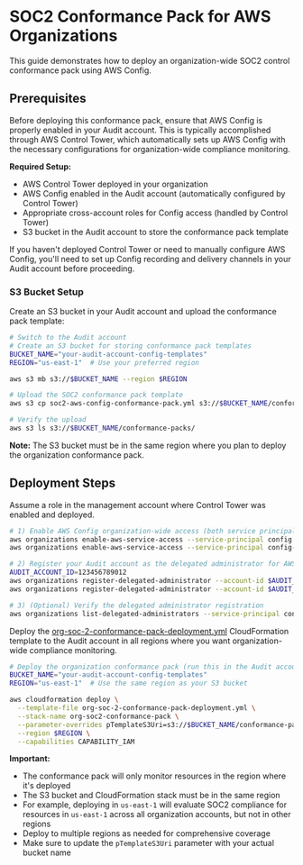 # SOC2 Conformance Pack for AWS Organizations

This guide demonstrates how to deploy an organization-wide SOC2 control conformance pack using AWS Config.

## Prerequisites

Before deploying this conformance pack, ensure that AWS Config is properly enabled in your Audit account. This is typically accomplished through AWS Control Tower, which automatically sets up AWS Config with the necessary configurations for organization-wide compliance monitoring.

**Required Setup:**
- AWS Control Tower deployed in your organization
- AWS Config enabled in the Audit account (automatically configured by Control Tower)
- Appropriate cross-account roles for Config access (handled by Control Tower)
- S3 bucket in the Audit account to store the conformance pack template

If you haven't deployed Control Tower or need to manually configure AWS Config, you'll need to set up Config recording and delivery channels in your Audit account before proceeding.

### S3 Bucket Setup

Create an S3 bucket in your Audit account and upload the conformance pack template:

```bash
# Switch to the Audit account
# Create an S3 bucket for storing conformance pack templates
BUCKET_NAME="your-audit-account-config-templates"
REGION="us-east-1"  # Use your preferred region

aws s3 mb s3://$BUCKET_NAME --region $REGION

# Upload the SOC2 conformance pack template
aws s3 cp soc2-aws-config-conformance-pack.yml s3://$BUCKET_NAME/conformance-packs/

# Verify the upload
aws s3 ls s3://$BUCKET_NAME/conformance-packs/
```

**Note:** The S3 bucket must be in the same region where you plan to deploy the organization conformance pack.

## Deployment Steps

Assume a role in the management account where Control Tower was enabled and deployed.

```bash
# 1) Enable AWS Config organization-wide access (both service principals are required)
aws organizations enable-aws-service-access --service-principal config.amazonaws.com
aws organizations enable-aws-service-access --service-principal config-multiaccountsetup.amazonaws.com

# 2) Register your Audit account as the delegated administrator for AWS Config
AUDIT_ACCOUNT_ID=123456789012
aws organizations register-delegated-administrator --account-id $AUDIT_ACCOUNT_ID --service-principal config.amazonaws.com
aws organizations register-delegated-administrator --account-id $AUDIT_ACCOUNT_ID --service-principal config-multiaccountsetup.amazonaws.com

# 3) (Optional) Verify the delegated administrator registration
aws organizations list-delegated-administrators --service-principal config.amazonaws.com
```

Deploy the [org-soc-2-conformance-pack-deployment.yml](org-soc-2-conformance-pack-deployment.yml) CloudFormation template to the Audit account in all regions where you want organization-wide compliance monitoring.

```bash
# Deploy the organization conformance pack (run this in the Audit account)
BUCKET_NAME="your-audit-account-config-templates"
REGION="us-east-1"  # Use the same region as your S3 bucket

aws cloudformation deploy \
  --template-file org-soc-2-conformance-pack-deployment.yml \
  --stack-name org-soc2-conformance-pack \
  --parameter-overrides pTemplateS3Uri=s3://$BUCKET_NAME/conformance-packs/soc2-aws-config-conformance-pack.yml \
  --region $REGION \
  --capabilities CAPABILITY_IAM
```

**Important:** 
- The conformance pack will only monitor resources in the region where it's deployed
- The S3 bucket and CloudFormation stack must be in the same region
- For example, deploying in `us-east-1` will evaluate SOC2 compliance for resources in `us-east-1` across all organization accounts, but not in other regions
- Deploy to multiple regions as needed for comprehensive coverage
- Make sure to update the `pTemplateS3Uri` parameter with your actual bucket name
